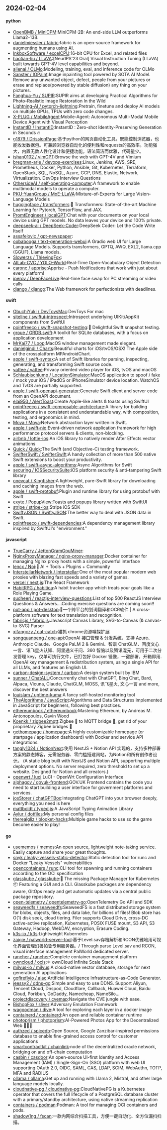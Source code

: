 ## 2024-02-04

#### python
* [OpenBMB / MiniCPM](https://github.com/OpenBMB/MiniCPM):MiniCPM-2B: An end-side LLM outperforms Llama2-13B.
* [danielmiessler / fabric](https://github.com/danielmiessler/fabric):fabric is an open-source framework for augmenting humans using AI.
* [InkboxSoftware / excelCPU](https://github.com/InkboxSoftware/excelCPU):16-bit CPU for Excel, and related files
* [haotian-liu / LLaVA](https://github.com/haotian-liu/LLaVA):[NeurIPS'23 Oral] Visual Instruction Tuning (LLaVA) built towards GPT-4V level capabilities and beyond.
* [allenai / OLMo](https://github.com/allenai/OLMo):Modeling, training, eval, and inference code for OLMo
* [Sanster / IOPaint](https://github.com/Sanster/IOPaint):Image inpainting tool powered by SOTA AI Model. Remove any unwanted object, defect, people from your pictures or erase and replace(powered by stable diffusion) any thing on your pictures.
* [Fanghua-Yu / SUPIR](https://github.com/Fanghua-Yu/SUPIR):SUPIR aims at developing Practical Algorithms for Photo-Realistic Image Restoration In the Wild
* [Lightning-AI / pytorch-lightning](https://github.com/Lightning-AI/pytorch-lightning):Pretrain, finetune and deploy AI models on multiple GPUs, TPUs with zero code changes.
* [X-PLUG / MobileAgent](https://github.com/X-PLUG/MobileAgent):Mobile-Agent: Autonomous Multi-Modal Mobile Device Agent with Visual Perception
* [InstantID / InstantID](https://github.com/InstantID/InstantID):InstantID : Zero-shot Identity-Preserving Generation in Seconds 🔥
* [g1879 / DrissionPage](https://github.com/g1879/DrissionPage):基于python的网页自动化工具。既能控制浏览器，也能收发数据包。可兼顾浏览器自动化的便利性和requests的高效率。功能强大，内置无数人性化设计和便捷功能。语法简洁而优雅，代码量少。
* [ishan0102 / vimGPT](https://github.com/ishan0102/vimGPT):Browse the web with GPT-4V and Vimium
* [bregman-arie / devops-exercises](https://github.com/bregman-arie/devops-exercises):Linux, Jenkins, AWS, SRE, Prometheus, Docker, Python, Ansible, Git, Kubernetes, Terraform, OpenStack, SQL, NoSQL, Azure, GCP, DNS, Elastic, Network, Virtualization. DevOps Interview Questions
* [OthersideAI / self-operating-computer](https://github.com/OthersideAI/self-operating-computer):A framework to enable multimodal models to operate a computer.
* [PKU-YuanGroup / MoE-LLaVA](https://github.com/PKU-YuanGroup/MoE-LLaVA):Mixture-of-Experts for Large Vision-Language Models
* [huggingface / transformers](https://github.com/huggingface/transformers):🤗 Transformers: State-of-the-art Machine Learning for Pytorch, TensorFlow, and JAX.
* [PromtEngineer / localGPT](https://github.com/PromtEngineer/localGPT):Chat with your documents on your local device using GPT models. No data leaves your device and 100% private.
* [deepseek-ai / DeepSeek-Coder](https://github.com/deepseek-ai/DeepSeek-Coder):DeepSeek Coder: Let the Code Write Itself
* [assafelovic / gpt-newspaper](https://github.com/assafelovic/gpt-newspaper):
* [oobabooga / text-generation-webui](https://github.com/oobabooga/text-generation-webui):A Gradio web UI for Large Language Models. Supports transformers, GPTQ, AWQ, EXL2, llama.cpp (GGUF), Llama models.
* [Slowerzs / ThievingFox](https://github.com/Slowerzs/ThievingFox):
* [AILab-CVC / YOLO-World](https://github.com/AILab-CVC/YOLO-World):Real-Time Open-Vocabulary Object Detection
* [caronc / apprise](https://github.com/caronc/apprise):Apprise - Push Notifications that work with just about every platform!
* [iperov / DeepFaceLive](https://github.com/iperov/DeepFaceLive):Real-time face swap for PC streaming or video calls
* [django / django](https://github.com/django/django):The Web framework for perfectionists with deadlines.

#### swift
* [ObuchiYuki / DevToysMac](https://github.com/ObuchiYuki/DevToysMac):DevToys For mac
* [siteline / swiftui-introspect](https://github.com/siteline/swiftui-introspect):Introspect underlying UIKit/AppKit components from SwiftUI
* [pointfreeco / swift-snapshot-testing](https://github.com/pointfreeco/swift-snapshot-testing):📸 Delightful Swift snapshot testing.
* [groue / GRDB.swift](https://github.com/groue/GRDB.swift):A toolkit for SQLite databases, with a focus on application development
* [MrKai77 / Loop](https://github.com/MrKai77/Loop):MacOS window management made elegant.
* [danielgindi / Charts](https://github.com/danielgindi/Charts):Beautiful charts for iOS/tvOS/OSX! The Apple side of the crossplatform MPAndroidChart.
* [apple / swift-syntax](https://github.com/apple/swift-syntax):A set of Swift libraries for parsing, inspecting, generating, and transforming Swift source code.
* [yattee / yattee](https://github.com/yattee/yattee):Privacy oriented video player for iOS, tvOS and macOS
* [Schlaubischlump / LocationSimulator](https://github.com/Schlaubischlump/LocationSimulator):MacOS application to spoof / fake / mock your iOS / iPadOS or iPhoneSimulator device location. WatchOS and TvOS are partially supported.
* [apple / swift-openapi-generator](https://github.com/apple/swift-openapi-generator):Generate Swift client and server code from an OpenAPI document.
* [elai950 / AlertToast](https://github.com/elai950/AlertToast):Create Apple-like alerts & toasts using SwiftUI
* [pointfreeco / swift-composable-architecture](https://github.com/pointfreeco/swift-composable-architecture):A library for building applications in a consistent and understandable way, with composition, testing, and ergonomics in mind.
* [Moya / Moya](https://github.com/Moya/Moya):Network abstraction layer written in Swift.
* [apple / swift-nio](https://github.com/apple/swift-nio):Event-driven network application framework for high performance protocol servers & clients, non-blocking.
* [airbnb / lottie-ios](https://github.com/airbnb/lottie-ios):An iOS library to natively render After Effects vector animations
* [Quick / Quick](https://github.com/Quick/Quick):The Swift (and Objective-C) testing framework.
* [SwifterSwift / SwifterSwift](https://github.com/SwifterSwift/SwifterSwift):A handy collection of more than 500 native Swift extensions to boost your productivity.
* [apple / swift-async-algorithms](https://github.com/apple/swift-async-algorithms):Async Algorithms for Swift
* [securing / IOSSecuritySuite](https://github.com/securing/IOSSecuritySuite):iOS platform security & anti-tampering Swift library
* [onevcat / Kingfisher](https://github.com/onevcat/Kingfisher):A lightweight, pure-Swift library for downloading and caching images from the web.
* [apple / swift-protobuf](https://github.com/apple/swift-protobuf):Plugin and runtime library for using protobuf with Swift
* [exyte / PopupView](https://github.com/exyte/PopupView):Toasts and popups library written with SwiftUI
* [stripe / stripe-ios](https://github.com/stripe/stripe-ios):Stripe iOS SDK
* [SwiftyJSON / SwiftyJSON](https://github.com/SwiftyJSON/SwiftyJSON):The better way to deal with JSON data in Swift.
* [pointfreeco / swift-dependencies](https://github.com/pointfreeco/swift-dependencies):A dependency management library inspired by SwiftUI's "environment."

#### javascript
* [TrueCarry / JettonGramGpuMiner](https://github.com/TrueCarry/JettonGramGpuMiner):
* [NginxProxyManager / nginx-proxy-manager](https://github.com/NginxProxyManager/nginx-proxy-manager):Docker container for managing Nginx proxy hosts with a simple, powerful interface
* [lencx / Noi](https://github.com/lencx/Noi):🦄 AI + Tools + Plugins + Community
* [InterstellarNetwork / Interstellar](https://github.com/InterstellarNetwork/Interstellar):One of the most popular modern web proxies with blazing fast speeds and a variety of games.
* [vercel / next.js](https://github.com/vercel/next.js):The React Framework
* [HabitRPG / habitica](https://github.com/HabitRPG/habitica):A habit tracker app which treats your goals like a Role Playing Game.
* [sudheerj / reactjs-interview-questions](https://github.com/sudheerj/reactjs-interview-questions):List of top 500 ReactJS Interview Questions & Answers....Coding exercise questions are coming soon!!
* [pot-app / pot-desktop](https://github.com/pot-app/pot-desktop):🌈一个跨平台的划词翻译和OCR软件 | A cross-platform software for text translation and recognition.
* [fabricjs / fabric.js](https://github.com/fabricjs/fabric.js):Javascript Canvas Library, SVG-to-Canvas (& canvas-to-SVG) Parser
* [xifangczy / cat-catch](https://github.com/xifangczy/cat-catch):猫抓 chrome资源嗅探扩展
* [songquanpeng / one-api](https://github.com/songquanpeng/one-api):OpenAI 接口管理 & 分发系统，支持 Azure、Anthropic Claude、Google PaLM 2 & Gemini、智谱 ChatGLM、百度文心一言、讯飞星火认知、阿里通义千问、360 智脑以及腾讯混元，可用于二次分发管理 key，仅单可执行文件，已打包好 Docker 镜像，一键部署，开箱即用. OpenAI key management & redistribution system, using a single API for all LLMs, and features an English UI.
* [carbon-design-system / carbon](https://github.com/carbon-design-system/carbon):A design system built by IBM
* [sunner / ChatALL](https://github.com/sunner/ChatALL):Concurrently chat with ChatGPT, Bing Chat, Bard, Alpaca, Vicuna, Claude, ChatGLM, MOSS, 讯飞星火, 文心一言 and more, discover the best answers
* [louislam / uptime-kuma](https://github.com/louislam/uptime-kuma):A fancy self-hosted monitoring tool
* [TheAlgorithms / JavaScript](https://github.com/TheAlgorithms/JavaScript):Algorithms and Data Structures implemented in JavaScript for beginners, following best practices.
* [ethereumbook / ethereumbook](https://github.com/ethereumbook/ethereumbook):Mastering Ethereum, by Andreas M. Antonopoulos, Gavin Wood
* [Koenkk / zigbee2mqtt](https://github.com/Koenkk/zigbee2mqtt):Zigbee 🐝 to MQTT bridge 🌉, get rid of your proprietary Zigbee bridges 🔨
* [gethomepage / homepage](https://github.com/gethomepage/homepage):A highly customizable homepage (or startpage / application dashboard) with Docker and service API integrations.
* [tangly1024 / NotionNext](https://github.com/tangly1024/NotionNext):使用 NextJS + Notion API 实现的，支持多种部署方案的静态博客，无需服务器、零门槛搭建网站，为Notion和所有创作者设计。 (A static blog built with NextJS and Notion API, supporting multiple deployment options. No server required, zero threshold to set up a website. Designed for Notion and all creators.)
* [openwrt / luci](https://github.com/openwrt/luci):LuCI - OpenWrt Configuration Interface
* [alphagov / govuk-frontend](https://github.com/alphagov/govuk-frontend):GOV.UK Frontend contains the code you need to start building a user interface for government platforms and services.
* [josStorer / chatGPTBox](https://github.com/josStorer/chatGPTBox):Integrating ChatGPT into your browser deeply, everything you need is here
* [mattboldt / typed.js](https://github.com/mattboldt/typed.js):A JavaScript Typing Animation Library
* [Aylur / dotfiles](https://github.com/Aylur/dotfiles):My personal config files
* [therealgliz / blooket-hacks](https://github.com/therealgliz/blooket-hacks):Multiple game hacks to use so the game become easier to play!

#### go
* [usememos / memos](https://github.com/usememos/memos):An open source, lightweight note-taking service. Easily capture and share your great thoughts.
* [snyk / leaky-vessels-static-detector](https://github.com/snyk/leaky-vessels-static-detector):Static detection tool for runc and Docker "Leaky Vessels" vulnerabilities
* [opencontainers / runc](https://github.com/opencontainers/runc):CLI tool for spawning and running containers according to the OCI specification
* [glasskube / glasskube](https://github.com/glasskube/glasskube):🧊 The missing Package Manager for Kubernetes 📦 Featuring a GUI and a CLI. Glasskube packages are dependency aware, GitOps ready and get automatic updates via a central public package repository.
* [open-telemetry / opentelemetry-go](https://github.com/open-telemetry/opentelemetry-go):OpenTelemetry Go API and SDK
* [seaweedfs / seaweedfs](https://github.com/seaweedfs/seaweedfs):SeaweedFS is a fast distributed storage system for blobs, objects, files, and data lake, for billions of files! Blob store has O(1) disk seek, cloud tiering. Filer supports Cloud Drive, cross-DC active-active replication, Kubernetes, POSIX FUSE mount, S3 API, S3 Gateway, Hadoop, WebDAV, encryption, Erasure Coding.
* [k3s-io / k3s](https://github.com/k3s-io/k3s):Lightweight Kubernetes
* [zaigie / palworld-server-tool](https://github.com/zaigie/palworld-server-tool):基于Level.sav存档解析和RCON优雅地用可视化界面管理幻兽帕鲁专用服务器。/ Through parse Level.sav and RCON, visual interface management PalWorld dedicated server.
* [rancher / rancher](https://github.com/rancher/rancher):Complete container management platform
* [owncloud / ocis](https://github.com/owncloud/ocis):⚛️ ownCloud Infinite Scale Stack
* [milvus-io / milvus](https://github.com/milvus-io/milvus):A cloud-native vector database, storage for next generation AI applications
* [gofireflyio / aiac](https://github.com/gofireflyio/aiac):Artificial Intelligence Infrastructure-as-Code Generator.
* [jeessy2 / ddns-go](https://github.com/jeessy2/ddns-go):Simple and easy to use DDNS. Support Aliyun, Tencent Cloud, Dnspod, Cloudflare, Callback, Huawei Cloud, Baidu Cloud, Porkbun, GoDaddy, Namecheap, NameSilo...
* [projectdiscovery / cvemap](https://github.com/projectdiscovery/cvemap):Navigate the CVE jungle with ease.
* [BishopFox / sliver](https://github.com/BishopFox/sliver):Adversary Emulation Framework
* [wagoodman / dive](https://github.com/wagoodman/dive):A tool for exploring each layer in a docker image
* [containerd / containerd](https://github.com/containerd/containerd):An open and reliable container runtime
* [photoprism / photoprism](https://github.com/photoprism/photoprism):AI-Powered Photos App for the Decentralized Web 🌈💎✨
* [authzed / spicedb](https://github.com/authzed/spicedb):Open Source, Google Zanzibar-inspired permissions database to enable fine-grained access control for customer applications
* [smartcontractkit / chainlink](https://github.com/smartcontractkit/chainlink):node of the decentralized oracle network, bridging on and off-chain computation
* [casbin / casdoor](https://github.com/casbin/casdoor):An open-source UI-first Identity and Access Management (IAM) / Single-Sign-On (SSO) platform with web UI supporting OAuth 2.0, OIDC, SAML, CAS, LDAP, SCIM, WebAuthn, TOTP, MFA and RADIUS
* [ollama / ollama](https://github.com/ollama/ollama):Get up and running with Llama 2, Mistral, and other large language models locally.
* [cloudnative-pg / cloudnative-pg](https://github.com/cloudnative-pg/cloudnative-pg):CloudNativePG is a Kubernetes operator that covers the full lifecycle of a PostgreSQL database cluster with a primary/standby architecture, using native streaming replication
* [containers / podman](https://github.com/containers/podman):Podman: A tool for managing OCI containers and pods.
* [shadow1ng / fscan](https://github.com/shadow1ng/fscan):一款内网综合扫描工具，方便一键自动化、全方位漏扫扫描。
